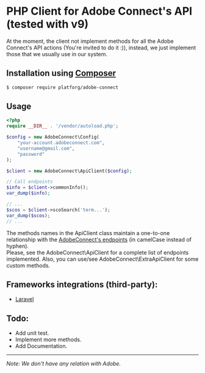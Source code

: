 PHP Client for Adobe Connect's API (tested with v9)
==================================================

At the moment, the client not implement methods for all the Adobe Connect's API actions (You're invited to do it :)),
instead, we just implement those that we usually use in our system.

## Installation using [Composer](http://getcomposer.org/)

```bash
$ composer require platforg/adobe-connect
```

## Usage

```php
<?php
require __DIR__ . '/vendor/autoload.php';

$config = new AdobeConnect\Config(
    "your-account.adobeconnect.com",
    "username@gmail.com",
    "password"
);

$client = new AdobeConnect\ApiClient($config);

// Call endpoints
$info = $client->commonInfo();
var_dump($info);

// ...
$scos = $client->scoSearch('term...');
var_dump($scos);
// ...
```

The methods names in the ApiClient class maintain a one-to-one relationship with the [AdobeConnect's endpoints](https://helpx.adobe.com/adobe-connect/webservices/topics/action-reference.html) (in camelCase instead of hyphen).  
Please, see the AdobeConnect\ApiClient for a complete list of endpoints implemented.
Also, you can use/see AdobeConnect\ExtraApiClient for some custom methods.

Frameworks integrations (third-party):
-------------------------------------
- [Laravel](https://github.com/asimov-express/laravel-adobe-connect)


Todo:
-----

- Add unit test.
- Implement more methods.
- Add Documentation.

- - -

*Note: We don't have any relation with Adobe.*
